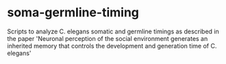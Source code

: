 # soma-germline-timing
Scripts to analyze C. elegans somatic and germline timings as described in the paper 'Neuronal perception of the social environment generates an inherited memory that controls the development and generation time of C. elegans' 
